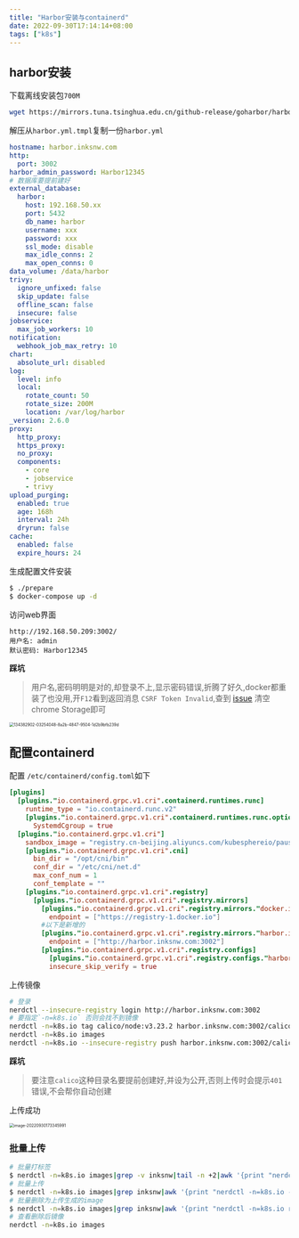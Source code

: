 ```yaml
---
title: "Harbor安装与containerd"
date: 2022-09-30T17:14:14+08:00
tags: ["k8s"]
---
```


## harbor安装

下载离线安装包`700M`

```bash
wget https://mirrors.tuna.tsinghua.edu.cn/github-release/goharbor/harbor/v2.6.0/harbor-offline-installer-v2.6.0.tgz
```

解压从`harbor.yml.tmpl`复制一份`harbor.yml`

```yaml
hostname: harbor.inksnw.com
http:
  port: 3002
harbor_admin_password: Harbor12345
# 数据库要提前建好
external_database:
  harbor:
    host: 192.168.50.xx
    port: 5432
    db_name: harbor
    username: xxx
    password: xxx
    ssl_mode: disable
    max_idle_conns: 2
    max_open_conns: 0
data_volume: /data/harbor
trivy:
  ignore_unfixed: false
  skip_update: false
  offline_scan: false
  insecure: false
jobservice:
  max_job_workers: 10
notification:
  webhook_job_max_retry: 10
chart:
  absolute_url: disabled
log:
  level: info
  local:
    rotate_count: 50
    rotate_size: 200M
    location: /var/log/harbor
_version: 2.6.0
proxy:
  http_proxy:
  https_proxy:
  no_proxy:
  components:
    - core
    - jobservice
    - trivy
upload_purging:
  enabled: true
  age: 168h
  interval: 24h
  dryrun: false
cache:
  enabled: false
  expire_hours: 24
```

生成配置文件安装

```bash
$ ./prepare
$ docker-compose up -d
```

访问web界面

```
http://192.168.50.209:3002/
用户名: admin
默认密码: Harbor12345
```

**踩坑**

>  用户名,密码明明是对的,却登录不上,显示密码错误,折腾了好久,docker都重装了也没用,开`F12`看到返回消息 `CSRF Token Invalid`,查到 [issue](https://github.com/goharbor/harbor/issues/12676) 清空chrome Storage即可

<img src="http://inksnw.asuscomm.com:3001/blog/harbor安装与containerd_64fda2673e4bbf152a1fc84a80e9e8a6.png" alt="134382902-03254048-8a2b-4847-9504-1d2b9bfb239d" style="zoom:50%;" />

## 配置containerd

配置 `/etc/containerd/config.toml`如下

```toml
[plugins]
  [plugins."io.containerd.grpc.v1.cri".containerd.runtimes.runc]
    runtime_type = "io.containerd.runc.v2"
    [plugins."io.containerd.grpc.v1.cri".containerd.runtimes.runc.options]
      SystemdCgroup = true
  [plugins."io.containerd.grpc.v1.cri"]
    sandbox_image = "registry.cn-beijing.aliyuncs.com/kubesphereio/pause:3.7"
    [plugins."io.containerd.grpc.v1.cri".cni]
      bin_dir = "/opt/cni/bin"
      conf_dir = "/etc/cni/net.d"
      max_conf_num = 1
      conf_template = ""
    [plugins."io.containerd.grpc.v1.cri".registry]
      [plugins."io.containerd.grpc.v1.cri".registry.mirrors]
        [plugins."io.containerd.grpc.v1.cri".registry.mirrors."docker.io"]
          endpoint = ["https://registry-1.docker.io"]
        #以下是新增的
        [plugins."io.containerd.grpc.v1.cri".registry.mirrors."harbor.inksnw.com:3002"]
          endpoint = ["http://harbor.inksnw.com:3002"]
        [plugins."io.containerd.grpc.v1.cri".registry.configs]
          [plugins."io.containerd.grpc.v1.cri".registry.configs."harbor.inksnw.com:3002".tls]
          insecure_skip_verify = true
```

上传镜像

```bash
# 登录
nerdctl --insecure-registry login http://harbor.inksnw.com:3002
# 要指定`-n=k8s.io` 否则会找不到镜像
nerdctl -n=k8s.io tag calico/node:v3.23.2 harbor.inksnw.com:3002/calico/node:v3.23.2
nerdctl -n=k8s.io images
nerdctl -n=k8s.io --insecure-registry push harbor.inksnw.com:3002/calico/node:v3.23.2
```

**踩坑**

>  要注意`calico`这种目录名要提前创建好,并设为公开,否则上传时会提示`401`错误,不会帮你自动创建

上传成功

<img src="http://inksnw.asuscomm.com:3001/blog/harbor安装与containerd_83b2069f2073684f82111d6ae6285f0e.png" alt="image-20220930173345991" style="zoom:50%;" />

### 批量上传

```bash
# 批量打标签
$ nerdctl -n=k8s.io images|grep -v inksnw|tail -n +2|awk '{print "nerdctl -n=k8s.io tag "  $1":"$2   " harbor.inksnw.com:3002/" $1":"$2  }'|sh
# 批量上传
$ nerdctl -n=k8s.io images|grep inksnw|awk '{print "nerdctl -n=k8s.io --insecure-registry push " $1":"$2}'|sh
# 批量删除为上传生成的image
$ nerdctl -n=k8s.io images|grep inksnw|awk '{print "nerdctl -n=k8s.io rmi " $1":"$2}'|sh
# 查看删除后镜像
nerdctl -n=k8s.io images
```

